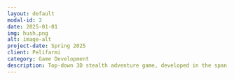 ```yaml
---
layout: default
modal-id: 2
date: 2025-01-01
img: hush.png
alt: image-alt
project-date: Spring 2025
client: Pelifarmi
category: Game Development
description: Top-down 3D stealth adventure game, developed in the span of ~5 weeks for the Pelifarmi training program. I was in charge of implementing enemy AI and various game mechanics, utilizing Unity 6. https://sofffe.itch.io/hush/
---
```

